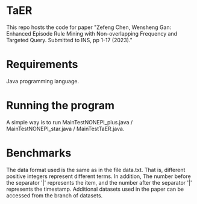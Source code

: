 # TaER
This repo hosts the code for paper "Zefeng Chen, Wensheng Gan: Enhanced Episode Rule Mining with Non-overlapping Frequency and Targeted Query. Submitted to INS, pp 1-17 (2023)."

# Requirements
Java programming language.

# Running the program
A simple way is to run MainTestNONEPI_plus.java / MainTestNONEPI_star.java / MainTestTaER.java.

# Benchmarks
The data format used is the same as in the file data.txt. That is, different positive integers represent different terms. 
In addition, The number before the separator '|' represents the item, and the number after the separator '|' represents the timestamp.
Additional datasets used in the paper can be accessed from the branch of datasets.
